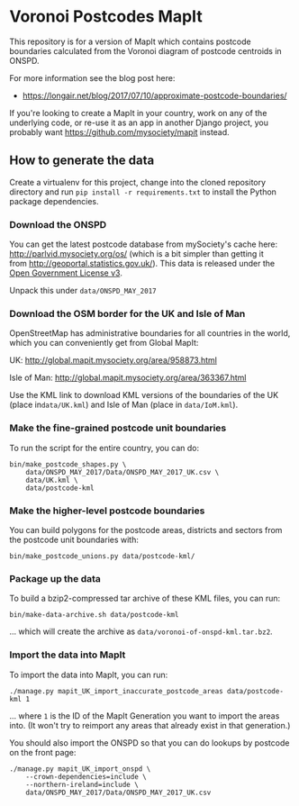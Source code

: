 Voronoi Postcodes MapIt
=======================

This repository is for a version of MapIt which contains
postcode boundaries calculated from the Voronoi diagram of
postcode centroids in ONSPD.

For more information see the blog post here:

* https://longair.net/blog/2017/07/10/approximate-postcode-boundaries/

If you're looking to create a MapIt in your country, work on any
of the underlying code, or re-use it as an app in another Django
project, you probably want https://github.com/mysociety/mapit
instead.

How to generate the data
------------------------

Create a virtualenv for this project, change into the cloned
repository directory and run `pip install -r requirements.txt`
to install the Python package dependencies.

### Download the ONSPD

You can get the latest postcode database from mySociety's cache
here: http://parlvid.mysociety.org/os/ (which is a bit simpler
than getting it from http://geoportal.statistics.gov.uk/). This
data is released under the
[Open Government License v3](https://www.nationalarchives.gov.uk/doc/open-government-licence/version/3/).

Unpack this under `data/ONSPD_MAY_2017`

### Download the OSM border for the UK and Isle of Man

OpenStreetMap has administrative boundaries for all countries in
the world, which you can conveniently get from Global MapIt:

UK: http://global.mapit.mysociety.org/area/958873.html

Isle of Man: http://global.mapit.mysociety.org/area/363367.html

Use the KML link to download KML versions of the boundaries of
the UK (place in`data/UK.kml`) and Isle of Man (place in `data/IoM.kml`).

### Make the fine-grained postcode unit boundaries

To run the script for the entire country, you can do:

    bin/make_postcode_shapes.py \
        data/ONSPD_MAY_2017/Data/ONSPD_MAY_2017_UK.csv \
        data/UK.kml \
        data/postcode-kml

### Make the higher-level postcode boundaries

You can build polygons for the postcode areas, districts and
sectors from the postcode unit boundaries with:

    bin/make_postcode_unions.py data/postcode-kml/

### Package up the data

To build a bzip2-compressed tar archive of these KML files, you
can run:

    bin/make-data-archive.sh data/postcode-kml

... which will create the archive as
`data/voronoi-of-onspd-kml.tar.bz2`.

### Import the data into MapIt

To import the data into MapIt, you can run:

    ./manage.py mapit_UK_import_inaccurate_postcode_areas data/postcode-kml 1

... where `1` is the ID of the MapIt Generation you want to
import the areas into. (It won't try to reimport any areas that
already exist in that generation.)

You should also import the ONSPD so that you can do lookups by
postcode on the front page:

    ./manage.py mapit_UK_import_onspd \
        --crown-dependencies=include \
        --northern-ireland=include \
        data/ONSPD_MAY_2017/Data/ONSPD_MAY_2017_UK.csv
